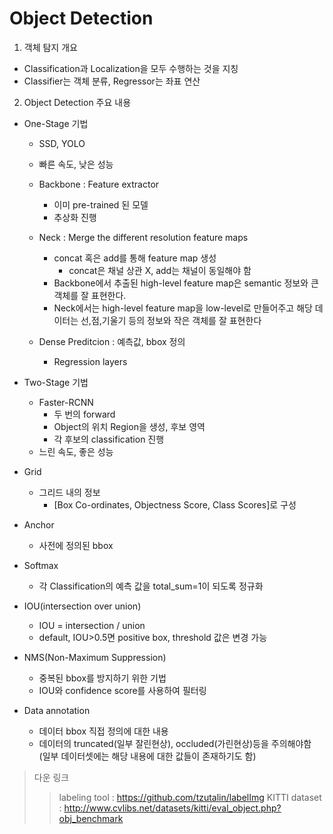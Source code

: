 # Object Detection

1. 객체 탐지 개요
* Classification과 Localization을 모두 수행하는 것을 지칭
* Classifier는 객체 분류, Regressor는 좌표 연산

2. Object Detection 주요 내용
* One-Stage 기법
  * SSD, YOLO
  * 빠른 속도, 낮은 성능
  * Backbone : Feature extractor
    * 이미 pre-trained 된 모델
    * 추상화 진행
  * Neck : Merge the different resolution feature maps
    * concat 혹은 add를 통해 feature map 생성
      * concat은 채널 상관 X, add는 채널이 동일해야 함
    * Backbone에서 추출된 high-level feature map은 semantic 정보와 큰 객체를 잘 표현한다.
    * Neck에서는 high-level feature map을 low-level로 만들어주고 해당 데이터는 선,점,기울기 등의 정보와 작은 객체를 잘 표현한다

  * Dense Preditcion : 예측값, bbox 정의
    * Regression layers
  
* Two-Stage 기법
  * Faster-RCNN
    * 두 번의 forward
    * Object의 위치 Region을 생성, 후보 영역
    * 각 후보의 classification 진행
  * 느린 속도, 좋은 성능

* Grid
  * 그리드 내의 정보
    * [Box Co-ordinates, Objectness Score, Class Scores]로 구성

* Anchor
  * 사전에 정의된 bbox

* Softmax
  * 각 Classification의 예측 값을 total_sum=1이 되도록 정규화

* IOU(intersection over union)
  * IOU = intersection / union
  * default, IOU>0.5면 positive box, threshold 값은 변경 가능

* NMS(Non-Maximum Suppression)
  * 중복된 bbox를 방지하기 위한 기법
  * IOU와 confidence score를 사용하여 필터링

* Data annotation
  * 데이터 bbox 직접 정의에 대한 내용
  * 데이터의 truncated(일부 잘린현상), occluded(가린현상)등을 주의해야함 (일부 데이터셋에는 해당 내용에 대한 값들이 존재하기도 함)

> 다운 링크
> > labeling tool : https://github.com/tzutalin/labelImg
> > KITTI dataset : http://www.cvlibs.net/datasets/kitti/eval_object.php?obj_benchmark